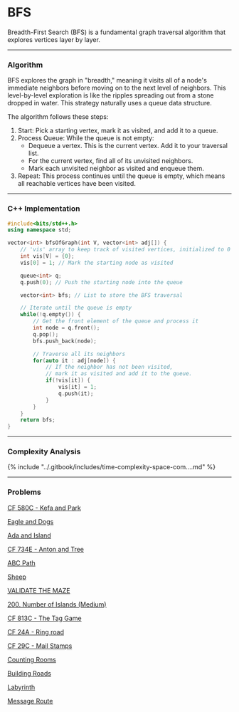 # BFS

Breadth-First Search (BFS) is a fundamental graph traversal algorithm that explores vertices layer by layer.

***

### Algorithm

BFS explores the graph in "breadth," meaning it visits all of a node's immediate neighbors before moving on to the next level of neighbors. This level-by-level exploration is like the ripples spreading out from a stone dropped in water. This strategy naturally uses a queue data structure.

The algorithm follows these steps:

1. Start: Pick a starting vertex, mark it as visited, and add it to a queue.
2. Process Queue: While the queue is not empty:
   * Dequeue a vertex. This is the current vertex. Add it to your traversal list.
   * For the current vertex, find all of its unvisited neighbors.
   * Mark each unvisited neighbor as visited and enqueue them.
3. Repeat: This process continues until the queue is empty, which means all reachable vertices have been visited.

***

### C++ Implementation

```cpp
#include<bits/std++.h>
using namespace std;

vector<int> bfsOfGraph(int V, vector<int> adj[]) {
    // 'vis' array to keep track of visited vertices, initialized to 0 (false).
    int vis[V] = {0};
    vis[0] = 1; // Mark the starting node as visited

    queue<int> q;
    q.push(0); // Push the starting node into the queue

    vector<int> bfs; // List to store the BFS traversal

    // Iterate until the queue is empty
    while(!q.empty()) {
        // Get the front element of the queue and process it
        int node = q.front();
        q.pop();
        bfs.push_back(node);

        // Traverse all its neighbors
        for(auto it : adj[node]) {
            // If the neighbor has not been visited,
            // mark it as visited and add it to the queue.
            if(!vis[it]) {
                vis[it] = 1;
                q.push(it);
            }
        }
    }
    return bfs;
}
```

***

### Complexity Analysis

{% include "../.gitbook/includes/time-complexity-space-com....md" %}

***

### Problems

[CF 580C - Kefa and Park](https://codeforces.com/problemset/problem/580/C)

[Eagle and Dogs](https://www.spoj.com/problems/EAGLE1/)

[Ada and Island](https://www.spoj.com/problems/ADASEA/)

[CF 734E - Anton and Tree](https://codeforces.com/contest/734/problem/E)

[ABC Path](https://www.spoj.com/problems/ABCPATH/)

[Sheep](https://www.spoj.com/problems/KOZE/)

[VALIDATE THE MAZE](https://www.spoj.com/problems/MAKEMAZE/)

[200. Number of Islands&#x20;(Medium)](https://leetcode.com/problems/number-of-islands/)

[CF 813C - The Tag Game](https://codeforces.com/contest/813/problem/C)

[CF 24A - Ring road](https://codeforces.com/contest/24/problem/A)

[CF 29C - Mail Stamps](https://codeforces.com/contest/29/problem/C)

[Counting Rooms](https://cses.fi/problemset/task/1192)

[Building Roads](https://cses.fi/problemset/task/1666)

[Labyrinth](https://cses.fi/problemset/task/1193)

[Message Route](https://cses.fi/problemset/task/1667)
